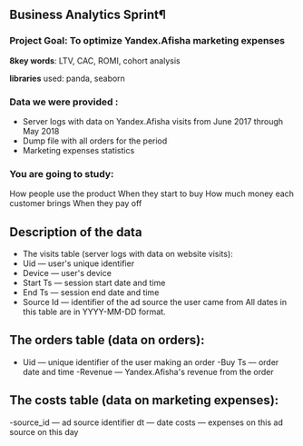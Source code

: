 ## Business Analytics Sprint¶
### Project Goal: To optimize Yandex.Afisha marketing expenses
**8key words**: LTV, CAC, ROMI, cohort analysis

**libraries** used: panda, seaborn

### Data we were provided :
- Server logs with data on Yandex.Afisha visits from June 2017 through May 2018
- Dump file with all orders for the period
- Marketing expenses statistics

### You are going to study:
How people use the product
When they start to buy
How much money each customer brings
When they pay off

## Description of the data
- The visits table (server logs with data on website visits):
- Uid — user's unique identifier
- Device — user's device
- Start Ts — session start date and time
- End Ts — session end date and time
- Source Id — identifier of the ad source the user came from
All dates in this table are in YYYY-MM-DD format.

## The orders table (data on orders):
- Uid — unique identifier of the user making an order
-Buy Ts — order date and time
-Revenue — Yandex.Afisha's revenue from the order

## The costs table (data on marketing expenses):
-source_id — ad source identifier
dt — date
costs — expenses on this ad source on this day
